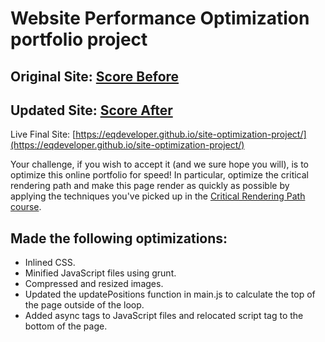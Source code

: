 # Website Performance Optimization portfolio project

## Original Site: [Score Before](https://developers.google.com/speed/pagespeed/insights/?url=https%3A%2F%2Feqdeveloper.github.io%2Fsite-optimization-original%2F)

## Updated Site: [Score After](https://developers.google.com/speed/pagespeed/insights/?url=https%3A%2F%2Feqdeveloper.github.io%2Fsite-optimization-project%2F)

Live Final Site: [https://eqdeveloper.github.io/site-optimization-project/](https://eqdeveloper.github.io/site-optimization-project/)

Your challenge, if you wish to accept it (and we sure hope you will), is to optimize this online portfolio for speed! In particular, optimize the critical rendering path and make this page render as quickly as possible by applying the techniques you've picked up in the [Critical Rendering Path course](https://www.udacity.com/course/ud884).

## Made the following optimizations:
- Inlined CSS.
- Minified JavaScript files using grunt.
- Compressed and resized images.
- Updated the updatePositions function in main.js to calculate the top of the page outside of the loop.
- Added async tags to JavaScript files and relocated script tag to the bottom of the page.
